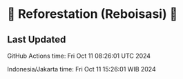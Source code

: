 
# 🌳 Reforestation (Reboisasi) 🌲

## Last Updated

GitHub Actions time: Fri Oct 11 08:26:01 UTC 2024

Indonesia/Jakarta time: Fri Oct 11 15:26:01 WIB 2024
